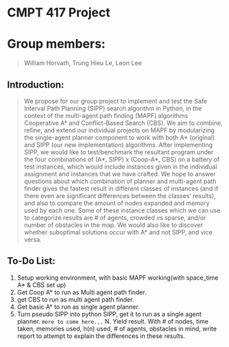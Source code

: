 # CMPT 417 Project
# Group members: 
> William Horvath, Trung Hieu Le, Leon Lee

## Introduction:
> We propose for our group project to implement and test the Safe Interval Path Planning (SIPP) search algorithm in Python, in the context of the multi-agent path finding (MAPF) algorithms Cooperative A* and Conflict-Based Search (CBS). We aim to combine, refine, and extend our individual projects on MAPF by modularizing the single-agent planner component to work with both A* (original) and SIPP (our new implementation) algorithms. After implementing SIPP, we would like to test/benchmark the resultant program under the four combinations of (A*, SIPP) x (Coop-A*, CBS) on a battery of test instances, which would include instances given in the individual assignment and instances that we have crafted.
> We hope to answer questions about which combination of planner and multi-agent path finder gives the fastest result in different classes of instances (and if there even are significant differences between the classes’ results), and also to compare the amount of nodes expanded and memory used by each one. Some of these instance classes which we can use to categorize results are # of agents, crowded vs sparse, and/or number of obstacles in the map. We would also like to discover whether suboptimal solutions occur with A* and not SIPP, and vice versa. 

## To-Do List:
1. Setup working environment, with basic MAPF working(with space_time A* & CBS set up)
2. Get Coop A* to run as Multi agent path finder. 
3. get CBS to run as multi agent path finder. 
4. Get basic A* to run as single agent planner.
5. Turn pseudo SIPP into python SIPP, get it to run as a single agent planner.
`more to come here...`
N. Yield result. With # of nodes, time taken, memories used, h(n) used, # of agents, obstacles in mind, write report to attempt to explain the differences in these results.
